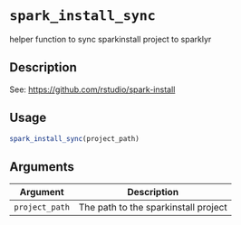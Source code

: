 # `spark_install_sync`

helper function to sync sparkinstall project to sparklyr


## Description

See: https://github.com/rstudio/spark-install


## Usage

```r
spark_install_sync(project_path)
```


## Arguments

Argument      |Description
------------- |----------------
`project_path`     |     The path to the sparkinstall project



